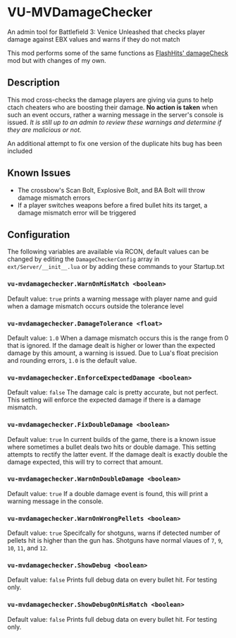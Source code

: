 # VU-MVDamageChecker
An admin tool for Battlefield 3: Venice Unleashed that checks player damage against EBX values and warns if they do not match

This mod performs some of the same functions as [FlashHits' damageCheck](https://github.com/FlashHit/VU-Mods/tree/master/damageCheck) mod but with changes of my own.

## Description
This mod cross-checks the damage players are giving via guns to help ctach cheaters who are boosting their damage. **No action is taken** when such an event occurs, rather a warning message in the server's console is issued. *It is still up to an admin to review these warnings and determine if they are malicious or not.*

An additional attempt to fix one version of the duplicate hits bug has been included

## Known Issues
- The crossbow's Scan Bolt, Explosive Bolt, and BA Bolt will throw damage mismatch errors
- If a player switches weapons before a fired bullet hits its target, a damage mismatch error will be triggered

## Configuration
The following variables are available via RCON, default values can be changed by editing the `DamageCheckerConfig` array in `ext/Server/__init__.lua` or by adding these commands to your Startup.txt

### `vu-mvdamagechecker.WarnOnMisMatch <boolean>`
Default value: `true`
prints a warning message with player name and guid when a damage mismatch occurs outside the tolerance level

### `vu-mvdamagechecker.DamageTolerance <float>`
Default value: `1.0`
When a damage mismatch occurs this is the range from 0 that is ignored. If the damage dealt is higher or lower than the expected damage by this amount, a warning is issued. Due to Lua's float precision and rounding errors, `1.0` is the default value.

### `vu-mvdamagechecker.EnforceExpectedDamage <boolean>`
Default value: `false`
The damage calc is pretty accurate, but not perfect. This setting will enforce the expected damage if there is a damage mismatch.

### `vu-mvdamagechecker.FixDoubleDamage <boolean>`
Default value: `true`
In current builds of the game, there is a known issue where sometimes a bullet deals two hits or double damage. This setting attempts to rectify the latter event. If the damage dealt is exactly double the damage expected, this will try to correct that amount.

### `vu-mvdamagechecker.WarnOnDoubleDamage <boolean>`
Default value: `true`
If a double damage event is found, this will print a warning message in the console.

### `vu-mvdamagechecker.WarnOnWrongPellets <boolean>`
Default value: `true`
Specifcally for shotguns, warns if detected number of pellets hit is higher than the gun has. Shotguns have normal vlaues of `7`, `9`, `10`, `11`, and `12`.

### `vu-mvdamagechecker.ShowDebug <boolean>`
Default value: `false`
Prints full debug data on every bullet hit. For testing only.

### `vu-mvdamagechecker.ShowDebugOnMisMatch <boolean>`
Default value: `false`
Prints full debug data on every bullet hit. For testing only.
